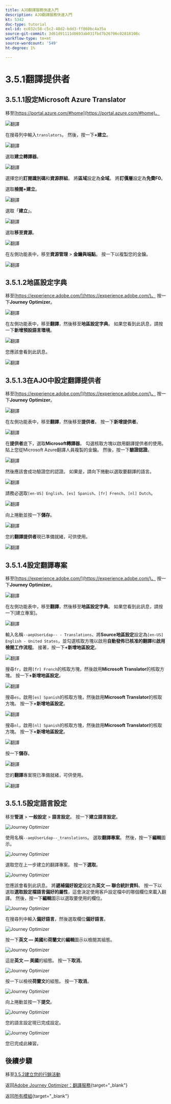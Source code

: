 ```yaml
---
title: AJO翻譯服務快速入門
description: AJO翻譯服務快速入門
kt: 5342
doc-type: tutorial
exl-id: ec032c58-c5c2-48d2-bdd3-ff860bc4a35a
source-git-commit: 3d61d91111d8693ab031fbd7b26706c02818108c
workflow-type: tm+mt
source-wordcount: '549'
ht-degree: 1%

---
```


# 3.5.1翻譯提供者

## 3.5.1.1設定Microsoft Azure Translator

移至[https://portal.azure.com/#home](https://portal.azure.com/#home)。

![翻譯](./images/transl1.png)

在搜尋列中輸入`translators`。 然後，按一下&#x200B;**+建立**。

![翻譯](./images/transl2.png)

選取&#x200B;**建立轉譯器**。

![翻譯](./images/transl3.png)

選擇您的&#x200B;**訂閱識別碼**&#x200B;和&#x200B;**資源群組**。
將&#x200B;**區域**&#x200B;設定為&#x200B;**全域**。
將&#x200B;**訂價層**&#x200B;設定為&#x200B;**免費F0**。

選取&#x200B;**檢閱+建立**。

![翻譯](./images/transl4.png)

選取「**建立**」。

![翻譯](./images/transl5.png)

選取&#x200B;**移至資源**。

![翻譯](./images/transl6.png)

在左側功能表中，移至&#x200B;**資源管理** > **金鑰與端點**。 按一下以複製您的金鑰。

![翻譯](./images/transl7.png)

## 3.5.1.2地區設定字典

移至[https://experience.adobe.com/](https://experience.adobe.com/)。 按一下&#x200B;**Journey Optimizer**。

![翻譯](./images/ajolp1.png)

在左側功能表中，移至&#x200B;**翻譯**，然後移至&#x200B;**地區設定字典**。 如果您看到此訊息，請按一下&#x200B;**新增預設語言環境**。

![翻譯](./images/locale1.png)

您應該會看到此訊息。

![翻譯](./images/locale2.png)

## 3.5.1.3在AJO中設定翻譯提供者

移至[https://experience.adobe.com/](https://experience.adobe.com/)。 按一下&#x200B;**Journey Optimizer**。

![翻譯](./images/ajolp1.png)

在左側功能表中，移至&#x200B;**翻譯**，然後移至&#x200B;**提供者**。 按一下&#x200B;**新增提供者**。

![翻譯](./images/transl8.png)

在&#x200B;**提供者**&#x200B;底下，選取&#x200B;**Microsoft轉譯器**。 勾選核取方塊以啟用翻譯提供者的使用。 貼上您從Microsoft Azure翻譯人員複製的金鑰。 然後，按一下&#x200B;**驗證認證**。

![翻譯](./images/transl9.png)

然後應該會成功驗證您的認證。 如果是，請向下捲動以選取要翻譯的語言。

![翻譯](./images/transl10.png)

請務必選取`[en-US] English`、`[es] Spanish`、`[fr] French`、`[nl] Dutch`。

![翻譯](./images/transl11.png)

向上捲動並按一下&#x200B;**儲存**。

![翻譯](./images/transl12.png)

您的&#x200B;**翻譯提供者**&#x200B;現已準備就緒，可供使用。

![翻譯](./images/transl13.png)

## 3.5.1.4設定翻譯專案

移至[https://experience.adobe.com/](https://experience.adobe.com/)。 按一下&#x200B;**Journey Optimizer**。

![翻譯](./images/ajolp1.png)

在左側功能表中，移至&#x200B;**翻譯**，然後移至&#x200B;**地區設定字典**。 如果您看到此訊息，請按一下[建立專案]。**&#x200B;**

![翻譯](./images/ajoprovider1.png)

輸入名稱`--aepUserLdap-- - Translations`、將&#x200B;**Source地區設定**&#x200B;設定為`[en-US] English - United States`，並勾選核取方塊以啟用&#x200B;**自動發佈已核准的翻譯**&#x200B;和&#x200B;**啟用檢閱工作流程**。 接著，按一下&#x200B;**+新增地區設定**。

![翻譯](./images/ajoprovider1a.png)

搜尋`fr`，啟用`[fr] French`的核取方塊，然後啟用&#x200B;**Microsoft Translator**&#x200B;的核取方塊。 按一下&#x200B;**+新增地區設定**。

![翻譯](./images/ajoprovider2.png)

搜尋`es`，啟用`[es] Spanish`的核取方塊，然後啟用&#x200B;**Microsoft Translator**&#x200B;的核取方塊。 按一下&#x200B;**+新增地區設定**。

![翻譯](./images/ajoprovider3.png)

搜尋`nl`，啟用`[nl] Spanish`的核取方塊，然後啟用&#x200B;**Microsoft Translator**&#x200B;的核取方塊。 按一下&#x200B;**+新增地區設定**。

![翻譯](./images/ajoprovider6.png)

按一下&#x200B;**儲存**。

![翻譯](./images/ajoprovider8.png)

您的&#x200B;**翻譯**&#x200B;專案現已準備就緒，可供使用。

![翻譯](./images/ajoprovider9.png)

## 3.5.1.5設定語言設定

移至&#x200B;**管道** > **一般設定** > **語言設定**。 按一下&#x200B;**建立語言設定**。

![Journey Optimizer](./images/camploc6.png)

使用名稱`--aepUserLdap--_translations`。 選取&#x200B;**翻譯專案**。 然後，按一下&#x200B;**編輯**&#x200B;圖示。

![Journey Optimizer](./images/camploc7.png)

選取您在上一步建立的翻譯專案。 按一下&#x200B;**選取**。

![Journey Optimizer](./images/camploc8.png)

您應該會看到此訊息。 將&#x200B;**遞補偏好設定**&#x200B;設定為&#x200B;**英文 — 聯合統計資料**。 按一下以選取&#x200B;**選取設定檔語言偏好的屬性**，這會決定使用客戶設定檔中的哪個欄位來載入翻譯。 然後，按一下&#x200B;**編輯**&#x200B;圖示以選取要使用的欄位。

![Journey Optimizer](./images/camploc9.png)

在搜尋列中輸入&#x200B;**偏好語言**，然後選取欄位&#x200B;**偏好語言**。

![Journey Optimizer](./images/camploc10.png)

按一下&#x200B;**英文 — 美國**&#x200B;和&#x200B;**荷蘭文**&#x200B;的&#x200B;**編輯**&#x200B;圖示以檢閱其組態。

![Journey Optimizer](./images/camploc11.png)

這是&#x200B;**英文 — 美國**&#x200B;的組態。 按一下&#x200B;**取消**。

![Journey Optimizer](./images/camploc12.png)

按一下以檢視&#x200B;**荷蘭文**&#x200B;的組態。 按一下&#x200B;**取消**。

![Journey Optimizer](./images/camploc13.png)

向上捲動並按一下&#x200B;**提交**。

![Journey Optimizer](./images/camploc14.png)

您的語言設定現已完成設定。

![Journey Optimizer](./images/camploc15.png)

您已完成此練習。

## 後續步驟

移至[3.5.2建立您的行銷活動](./ex2.md)

返回[Adobe Journey Optimizer：翻譯服務](./ajotranslationsvcs.md){target="_blank"}

返回[所有模組](./../../../../overview.md){target="_blank"}
